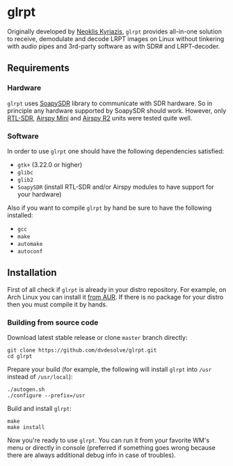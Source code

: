 # glrpt
Originally developed by [Neoklis Kyriazis](http://www.5b4az.org/), `glrpt` provides all-in-one solution to receive, demodulate and decode LRPT images on Linux without tinkering with audio pipes and 3rd-party software as with SDR# and LRPT-decoder.

## Requirements
### Hardware
`glrpt` uses [SoapySDR](https://github.com/pothosware/SoapySDR) library to communicate with SDR hardware. So in principle any hardware supported by SoapySDR should work. However, only [RTL-SDR](https://www.rtl-sdr.com/buy-rtl-sdr-dvb-t-dongles/), [Airspy Mini](https://airspy.com/airspy-mini) and [Airspy R2](https://airspy.com/airspy-r2) units were tested quite well.

### Software
In order to use `glrpt` one should have the following dependencies satisfied:
- `gtk+` (3.22.0 or higher)
- `glibc`
- `glib2`
- `SoapySDR` (install RTL-SDR and/or Airspy modules to have support for your hardware)

Also if you want to compile `glrpt` by hand be sure to have the following installed:
- `gcc`
- `make`
- `automake`
- `autoconf`

## Installation
First of all check if `glrpt` is already in your distro repository. For example, on Arch Linux you can install it [from AUR](https://aur.archlinux.org/packages/glrpt/). If there is no package for your distro then you must compile it by hands.

### Building from source code
Download latest stable release or clone `master` branch directly:
```
git clone https://github.com/dvdesolve/glrpt.git
cd glrpt
```

Prepare your build (for example, the following will install `glrpt` into `/usr` instead of `/usr/local`):
```
./autogen.sh
./configure --prefix=/usr
```

Build and install `glrpt`:
```
make
make install
```

Now you're ready to use `glrpt`. You can run it from your favorite WM's menu or directly in console (preferred if something goes wrong because there are always additional debug info in case of troubles).
